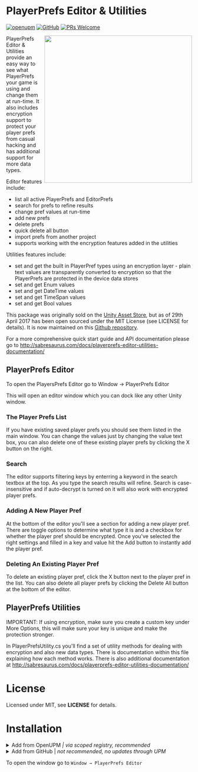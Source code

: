 # PlayerPrefs Editor & Utilities

[![openupm](https://img.shields.io/npm/v/com.sabresaurus.playerprefseditor?label=openupm&registry_uri=https://package.openupm.com)](https://openupm.com/packages/com.sabresaurus.playerprefseditor/) [![GitHub](https://img.shields.io/github/license/sabresaurus/PlayerPrefsEditor)](https://github.com/sabresaurus/PlayerPrefsEditor/blob/master/LICENSE.md) [![PRs Welcome](https://img.shields.io/badge/PRs-welcome-blue.svg)](http://makeapullrequest.com)

<img align="right" src="https://user-images.githubusercontent.com/17784523/154849207-15bf8111-fa6c-401f-8b7d-4bed69520216.png" width="400" />

PlayerPrefs Editor & Utilities provide an easy way to see what PlayerPrefs your game is using and change them at run-time. It also includes encryption support to protect your player prefs from casual hacking and has additional support for more data types.

Editor features include:
- list all active PlayerPrefs and EditorPrefs
- search for prefs to refine results
- change pref values at run-time
- add new prefs
- delete prefs
- quick delete all button
- import prefs from another project
- supports working with the encryption features added in the utilities

Utilities features include:
- set and get the built in PlayerPref types using an encryption layer - plain text values are transparently converted to encryption so that the PlayerPrefs are protected in the device data stores
- set and get Enum values
- set and get DateTime values
- set and get TimeSpan values
- set and get Bool values

This package was originally sold on the [Unity Asset Store](https://www.assetstore.unity3d.com/en/#!/content/26656), but as of 29th April 2017 has been open sourced under the MIT License (see LICENSE for details). It is now maintained on this [Github repository](https://github.com/sabresaurus/PlayerPrefsEditor).

For a more comprehensive quick start guide and API documentation please go to http://sabresaurus.com/docs/playerprefs-editor-utilities-documentation/


## PlayerPrefs Editor

To open the PlayersPrefs Editor go to Window -> PlayerPrefs Editor

This will open an editor window which you can dock like any other Unity window.


### The Player Prefs List

If you have existing saved player prefs you should see them listed in the main window. You can change the values just by changing the value text box, you can also delete one of these existing player prefs by clicking the X button on the right.


### Search

The editor supports filtering keys by enterring a keyword in the search textbox at the top. As you type the search results will refine. Search is case-insensitive and if auto-decrypt is turned on it will also work with encrypted player prefs.


### Adding A New Player Pref

At the bottom of the editor you'll see a section for adding a new player pref. There are toggle options to determine what type it is and a checkbox for whether the player pref should be encrypted. Once you've selected the right settings and filled in a key and value hit the Add button to instantly add the player pref.


### Deleting An Existing Player Pref

To delete an existing player pref, click the X button next to the player pref in the list. You can also delete all player prefs by clicking the Delete All button at the bottom of the editor.


## PlayerPrefs Utilities

IMPORTANT: If using encryption, make sure you create a custom key under More Options, this will make sure your key is unique and make the protection stronger.

In PlayerPrefsUtility.cs you'll find a set of utility methods for dealing with encryption and also new data types. There is documentation within this file explaining how each method works. There is also additional documentation at http://sabresaurus.com/docs/playerprefs-editor-utilities-documentation/

# License

Licensed under MIT, see **LICENSE** for details.

# Installation

<details>
<summary>Add from OpenUPM <em>| via scoped registry, recommended</em></summary>

This package is available on OpenUPM: https://openupm.com/packages/com.sabresaurus.playerprefseditor/

To add it the package to your project:

- open `Edit/Project Settings/Package Manager`
- add a new Scoped Registry:
  ```
  Name: OpenUPM
  URL:  https://package.openupm.com/
  Scope(s): com.sabresaurus
  ```
- click <kbd>Save</kbd>
- open Package Manager
- click <kbd>+</kbd>
- select <kbd>Add from Git URL</kbd>
- paste `com.sabresaurus.sidekick`
- click <kbd>Add</kbd>
</details>

<details>
<summary>Add from GitHub | <em>not recommended, no updates through UPM</em></summary>

You can also add it directly from GitHub on Unity 2020.3+. Note that you won't be able to receive updates through Package Manager this way, you'll have to update manually.

- open Package Manager
- click <kbd>+</kbd>
- select <kbd>Add from Git URL</kbd>
- paste `https://github.com/sabresaurus/PlayerPrefsEditor.git`
- click <kbd>Add</kbd>  
**or**  
- Edit your `Packages/manifest.json` file to contain `"com.sabresaurus.playerprefseditor": "https://github.com/sabresaurus/PlayerPrefsEditor.git"`,
  
To update the package with new changes, remove the lock from the `Packages/packages-lock.json` file.
</details>

To open the window go to `Window → PlayerPrefs Editor`